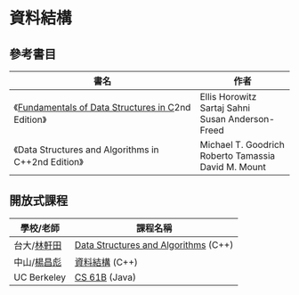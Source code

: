 # 資料結構

## 參考書目

| 書名                                                                                                                                               | 作者                                                          |
| -------------------------------------------------------------------------------------------------------------------------------------------------- | ------------------------------------------------------------- |
| 《<span class="book-title"><span class="main-title">[Fundamentals of Data Structures in C][]</span><span class="subtitle">2nd Edition</span></span>》  | Ellis Horowitz<br />Sartaj Sahni<br />Susan Anderson-Freed    |
| 《<span class="book-title"><span class="main-title">Data Structures and Algorithms in C++</span><span class="subtitle">2nd Edition</span></span>》 | Michael T. Goodrich<br />Roberto Tamassia<br />David M. Mount |

[Fundamentals of Data Structures in C]: https://www.cise.ufl.edu/~sahni/fdsc2ed/

## 開放式課程

| 學校/老師       | 課程名稱                                 |
| --------------- | ---------------------------------------- |
| 台大/[林軒田][] | [Data Structures and Algorithms][] (C++) |
| 中山/[楊昌彪][] | [資料結構][] (C++)                       |
| UC Berkeley     | [CS 61B][] (Java)                        |

[林軒田]: https://www.csie.ntu.edu.tw/~htlin/course/dsa20spring/
[楊昌彪]: https://par.cse.nsysu.edu.tw/~cbyang/course/ds/ds_index.htm
[Data Structures and Algorithms]: https://www.youtube.com/playlist?list=PLXVfgk9fNX2Kda9rttSvGROCtRQ3Sb8bA
[資料結構]: https://www.youtube.com/playlist?list=PLs81hTyfCaoXSa8NVmVy7IZVzJLpNhglk
[CS 61B]: https://fa24.datastructur.es/

